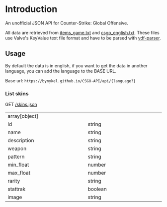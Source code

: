 # Introduction

An unofficial JSON API for Counter-Strike: Global Offensive.

All data are retrieved from [items_game.txt](https://github.com/SteamDatabase/GameTracking-CSGO/blob/master/csgo/scripts/items/items_game.txt) and [csgo_english.txt](https://github.com/SteamDatabase/GameTracking-CSGO/blob/master/csgo/resource/csgo_english.txt). These files use Valve's KeyValue text file format and have to be parsed with [vdf-parser](https://github.com/p0358/vdf-parser).

## Usage

By default the data is in english, if you want to get the data in another language, you can add the language to the BASE URL.

Base url: `https://bymykel.github.io/CSGO-API/api/{language?}`

### List skins

GET [/skins.json](https://bymykel.github.io/CSGO-API/api/skins.json)

<table align="center">
  <tr>
    <td colspan="2" color="yellow">array[object]</td>
  </tr>
  <tr>
    <td width="400">id</td>
    <td width="400">string</td>
  </tr>
  <tr>
    <td width="400">name</td>
    <td width="400">string</td>
  </tr>
  <tr>
    <td width="400">description</td>
    <td width="400">string</td>
  </tr>
  <tr>
    <td width="400">weapon</td>
    <td width="400">string</td>
  </tr>
  <tr>
    <td width="400">pattern</td>
    <td width="400">string</td>
  </tr>
  <tr>
    <td width="400">min_float</td>
    <td width="400">number</td>
  </tr>
  <tr>
    <td width="400">max_float</td>
    <td width="400">number</td>
  </tr>
  <tr>
    <td width="400">rarity</td>
    <td width="400">string</td>
  </tr>
  <tr>
    <td width="400">stattrak</td>
    <td width="400">boolean</td>
  </tr>
  <tr>
    <td width="400">image</td>
    <td width="400">string</td>
  </tr>
</table>
